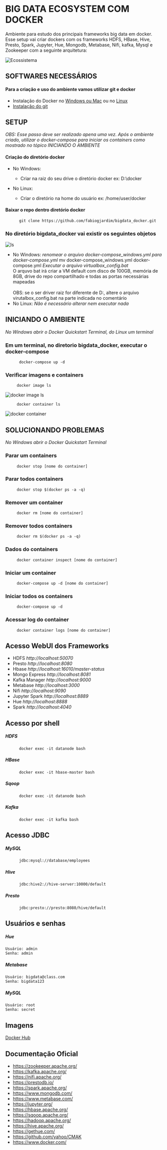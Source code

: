
# BIG DATA ECOSYSTEM COM DOCKER

Ambiente para estudo dos principais frameworks big data em docker.
<br> Esse setup vai criar dockers com os frameworks HDFS, HBase, Hive, Presto, Spark, Jupyter, Hue, Mongodb, Metabase, Nifi, kafka, Mysql e Zookeeper com a seguinte arquitetura:
<br>  

![Ecossistema](ecosystem.jpeg)

## SOFTWARES NECESSÁRIOS
#### Para a criação e uso do ambiente vamos utilizar git e docker
   * Instalação do Docker no [Windows ou Mac](https://docs.docker.com/toolbox/overview/) ou no [Linux](https://docs.docker.com/install/linux/docker-ce/ubuntu/)
   *  [Instalação do git](https://git-scm.com/book/pt-br/v2/Come%C3%A7ando-Instalando-o-Git)

## SETUP
*OBS: Esse passo deve ser realizado apena uma vez. Após o ambiente criado, utilizar o docker-compose para iniciar os containers como mostrado no tópico INICIANDO O AMBIENTE*

#### Criação do diretório docker
   *  No Windows:
      *  Criar na raiz do seu drive o diretório docker
         ex: D:\docker
          
   * No Linux:
      * Criar o diretório na home do usuário
        ex: /home/user/docker

#### Baixar o repo dentro diretório docker
          git clone https://github.com/fabiogjardim/bigdata_docker.git

### No diretório bigdata_docker vai existir os seguintes objetos
![ls](ls.JPG)

   *  No Windows:
      *renomear o arquivo docker-compose_windows.yml para docker-compose.yml*
          mv docker-compose_windows.yml docker-compose.yml
      *Executar o arquivo virtualbox_config.bat*
         <br>O arquvo bat irá criar a VM default com disco de 100GB, memória de 8GB, drive do repo compartilhado e todas as portas necessárias mapeadas</br>
         <br>OBS: se o ser driver raiz for diferente de D:, altere o arquivo virutalbox_config.bat na parte indicada no comentário</br>  
   *  No Linux:
      *Não é necessário alterar nem executar nada*

## INICIANDO O AMBIENTE
   
  *No Windows abrir o Docker Quickstart Terminal, do Linux um terminal*

### Em um terminal, no diretorio bigdata_docker, executar o docker-compose
          docker-compose up -d        

### Verificar imagens e containers
 
         docker image ls

![docker image ls](docker_image_ls.JPG)

         docker container ls

![docker container](docker_container_ls.JPG)

## SOLUCIONANDO PROBLEMAS 
   
  *No Windows abrir o Docker Quickstart Terminal*

### Parar um containers
         docker stop [nome do container]      

### Parar todos containers
         docker stop $(docker ps -a -q)
  
### Remover um container
         docker rm [nome do container]

### Remover todos containers
         docker rm $(docker ps -a -q)         

### Dados do containers
         docker container inspect [nome do container]

### Iniciar um container
         docker-compose up -d [nome do container]

### Iniciar todos os containers
         docker-compose up -d 

### Acessar log do container
         docker container logs [nome do container] 

## Acesso WebUI dos Frameworks
 
* HDFS *http://localhost:50070*
* Presto *http://localhost:8080*
* Hbase *http://localhost:16010/master-status*
* Mongo Express *http://localhost:8081*
* Kafka Manager *http://localhost:9000*
* Metabase *http://localhost:3000*
* Nifi *http://localhost:9090*
* Jupyter Spark *http://localhost:8889*
* Hue *http://localhost:8888*
* Spark *http://localhost:4040*

## Acesso por shell

   ##### HDFS

          docker exec -it datanode bash

   ##### HBase

          docker exec -it hbase-master bash

   ##### Sqoop

          docker exec -it datanode bash
        
   ##### Kafka

          docker exec -it kafka bash

## Acesso JDBC

   ##### MySQL
          jdbc:mysql://database/employees

   ##### Hive

          jdbc:hive2://hive-server:10000/default

   ##### Presto

          jdbc:presto://presto:8080/hive/default

## Usuários e senhas

   ##### Hue
    Usuário: admin
    Senha: admin

   ##### Metabase
    Usuário: bigdata@class.com
    Senha: bigdata123 

   ##### MySQL
    Usuário: root
    Senha: secret

## Imagens   

[Docker Hub](https://hub.docker.com/u/fjardim)

## Documentação Oficial

* https://zookeeper.apache.org/
* https://kafka.apache.org/
* https://nifi.apache.org/
* https://prestodb.io/
* https://spark.apache.org/
* https://www.mongodb.com/
* https://www.metabase.com/
* https://jupyter.org/
* https://hbase.apache.org/
* https://sqoop.apache.org/
* https://hadoop.apache.org/
* https://hive.apache.org/
* https://gethue.com/
* https://github.com/yahoo/CMAK
* https://www.docker.com/
